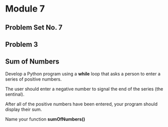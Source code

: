 # Module 7
## Problem Set No. 7 
## Problem 3

## Sum of Numbers

Develop a Python program using a **while** loop that asks a person to enter a series of positive numbers.

The user should enter a negative number to signal the end of the series (the sentinal).

After all of the positive numbers have been entered, your program should display their sum.

Name your function **sumOfNumbers()**
